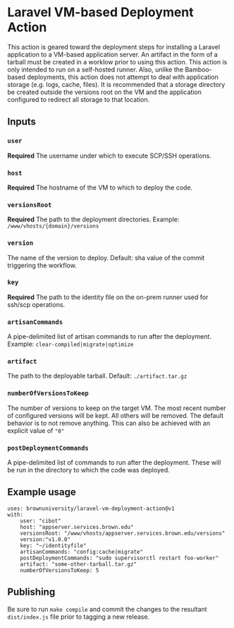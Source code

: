 # Laravel VM-based Deployment Action

This action is geared toward the deployment steps for installing a Laravel application to a 
VM-based application server.  An artifact in the form of a tarball must be created in a worklow
prior to using this action.  This action is only intended to run on a self-hosted runner.
Also, unlike the Bamboo-based deployments, this action does not attempt to deal with application 
storage (e.g. logs, cache, files).  It is recommended that a storage directory be created outside 
the versions root on the VM and the application configured to redirect all storage to that location.

## Inputs

### `user`

**Required** The username under which to execute SCP/SSH operations.

### `host`

**Required** The hostname of the VM to which to deploy the code.

### `versionsRoot`

**Required** The path to the deployment directories.  Example: `/www/vhosts/{domain}/versions`

### `version`

The name of the version to deploy.  Default: sha value of the commit triggering the workflow.

### `key`

**Required** The path to the identity file on the on-prem runner used for ssh/scp operations.

### `artisanCommands`

A pipe-delimited list of artisan commands to run after the deployment.  Example: `clear-compiled|migrate|optimize`

### `artifact`

The path to the deployable tarball.  Default: `./artifact.tar.gz`

### `numberOfVersionsToKeep`

The number of versions to keep on the target VM.  The most recent number of configured versions will be kept.
All others will be removed.  The default behavior is to not remove anything.  This can also be achieved with 
an explicit value of `"0"`

### `postDeploymentCommands`

A pipe-delimited list of commands to run after the deployment.  These will be run in the directory to which 
the code was deployed.

## Example usage

```
uses: brownuniversity/laravel-vm-deployment-action@v1
with:
    user: "cibot"
    host: "appserver.services.brown.edu"
    versionsRoot: "/www/vhosts/appserver.services.brown.edu/versions"
    version:"v1.0.0"
    key: "~/identityfile"
    artisanCommands: "config:cache|migrate"
    postDeploymentCommands: "sudo supervisorctl restart foo-worker"
    artifact: "some-other-tarball.tar.gz"
    numberOfVersionsToKeep: 5
```

## Publishing

Be sure to run `make compile` and commit the changes to the resultant `dist/index.js` file prior to tagging a new release.